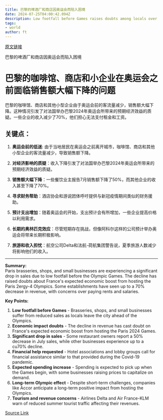 ```yaml
---
title: 巴黎的啤酒厂和商店因奥运会而陷入困境
date: 2024-07-25T04:00:42.094Z
description: Low footfall before Games raises doubts among locals over scale of immediate economic boost for France
tags: 
- world
author: ft
---
```


[原文链接](https://ft.com/content/7d424ffe-fe63-4182-ada6-8418dbf55542)

巴黎的啤酒厂和商店因奥运会而陷入困境

# 巴黎的咖啡馆、商店和小企业在奥运会之前面临销售额大幅下降的问题

巴黎的咖啡馆、商店和其他小型企业由于奥运会前的客流量减少，销售额大幅下降。这种情况引发了对法国举办巴黎2024年奥运会所带来的预期经济效益的质疑。一些企业的收入减少了70%，他们担心无法支付租金和工资。

## 关键点：

1. **奥运会前的低迷**: 由于当地居民在奥运会之前离开城市，咖啡馆、商店和其他小型企业的客流量减少，导致销售额下降。

2. **对经济影响的质疑**：收入下降引发了对法国举办巴黎2024年奥运会所带来的预期经济效益的质疑。

3. **销售额大幅下降**：一些餐饮业主报告7月销售额下降了50%，而其他企业的收入甚至下降了70%。

4. **寻求财务帮助**：酒店协会和游说团体呼吁提供与新冠疫情期间类似的财务援助。

5. **预计支出增加**：随着奥运会的开始，支出预计会有所增加，一些企业提高价格以利用需求。

6. **长期的奥林匹克效应**：尽管短期存在挑战，但像阿科尔这样的公司预计举办奥运会将带来长期积极影响。

7. **旅游和收入担忧**：航空公司Delta和法航-荷航集团警告说，夏季旅游人数减少将影响他们的收入。

---

 **Summary:**  
Paris brasseries, shops, and small businesses are experiencing a significant drop in sales due to low footfall before the Olympic Games. The decline has raised doubts about France's expected economic boost from hosting the Paris 2ergy-4 Olympics. Some establishments have seen up to a 70% decrease in revenue, with concerns over paying rents and salaries.

**Key Points:**  
1. **Low footfall before Games** - Brasseries, shops, and small businesses suffer from reduced sales as locals leave the city ahead of the Olympics.
2. **Economic impact doubts** - The decline in revenue has cast doubt on France's expected economic boost from hosting the Paris 2024 Games.
3. **Significant drop in sales** - Some restaurant owners report a 50% decrease in July sales, while other businesses experience up to a cu70% decline.
4. **Financial help requested** - Hotel associations and lobby groups call for financial assistance similar to that provided during the Covid-19 pandemic.
5. **Expected spending increase** - Spending is expected to pick up when the Games begin, with some businesses raising prices to capitalize on demand.
6. **Long-term Olympic effect** - Despite short-term challenges, companies like Accor anticipate a long-term positive impact from hosting the Olympics.
7. **Tourism and revenue concerns** - Airlines Delta and Air France-KLM warn of reduced summer tourist traffic affecting their revenues.

[Source Link](https://ft.com/content/7d424ffe-fe63-4182-ada6-8418dbf55542)

